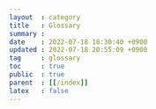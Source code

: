 ```yaml
---
layout  : category
title   : Glossary
summary : 
date    : 2022-07-18 18:30:40 +0900
updated : 2022-07-18 20:55:09 +0900
tag     : glossary
toc     : true
public  : true
parent  : [[/index]]
latex   : false
---
```


